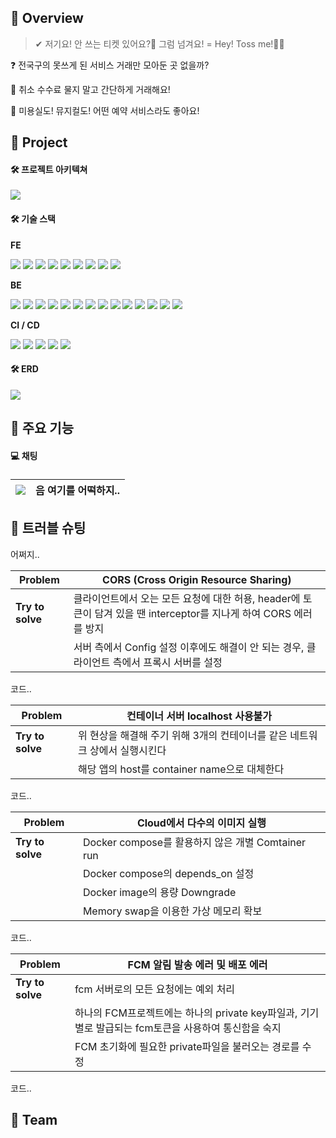## 🚀 Overview

> ✔ 저기요! 안 쓰는 티켓 있어요?👀 그럼 넘겨요! = Hey! Toss me!🙋‍♀️

❓ 전국구의 못쓰게 된 서비스 거래만 모아둔 곳 없을까?

🙏 취소 수수료 물지 말고 간단하게 거래해요!

💪 미용실도! 뮤지컬도! 어떤 예약 서비스라도 좋아요!


## 🚀 Project

#### 🛠️ 프로젝트 아키텍쳐
<img src="https://user-images.githubusercontent.com/111720709/230279082-89baffac-003d-46e7-bbf9-a00c17caac1e.png"/>

#### 🛠️ 기술 스택
**FE**


<img src="https://img.shields.io/badge/TypeScript-3178C6?style=for-the-badge&logo=TypeScript&logoColor=white"/> <img src="https://img.shields.io/badge/React-61DAFB?style=for-the-badge&logo=React&logoColor=white"/> <img src="https://img.shields.io/badge/Redux Toolkit-764ABC?style=for-the-badge&logo=Redux&logoColor=white"/> <img src="https://img.shields.io/badge/Redux Persist-764ABC?style=for-the-badge&logo=Redux&logoColor=white"/> <img src="https://img.shields.io/badge/React Router-CA4245?style=for-the-badge&logo=React Router&logoColor=white"/> <img src="https://img.shields.io/badge/Axios-5A29E4?style=for-the-badge&logo=Axios&logoColor=white"/> <img src="https://img.shields.io/badge/Stomp JS-EF5C55?style=for-the-badge&logoColor=white"/> <img src="https://img.shields.io/badge/SCSS-CC6699?style=for-the-badge&logo=Sass&logoColor=white"/> <img src="https://img.shields.io/badge/Tailwind CSS-06B6D4?style=for-the-badge&logo=Tailwind CSS&logoColor=white"/>


**BE**

<img src="https://img.shields.io/badge/JAVA-FBBA00?style=for-the-badge&logoColor=white"/> <img src="https://img.shields.io/badge/Spring Boot-6DB33F?style=for-the-badge&logo=springboot&logoColor=white"/> <img src="https://img.shields.io/badge/Gradle-02303A?style=for-the-badge&logo=gradle&logoColor=white"/> <img src="https://img.shields.io/badge/MYSQL-892CA0?style=for-the-badge&logo=mysql&logoColor=white"/> <img src="https://img.shields.io/badge/Junit-FFDF18?style=for-the-badge&logoColor=white"/> <img src="https://img.shields.io/badge/Postman-FF6C37?style=for-the-badge&logo=postman&logoColor=white"/> <img src="https://img.shields.io/badge/JPA-4479A1?style=for-the-badge&logoColor=white"/> <img src="https://img.shields.io/badge/JPA Sepcification-4479A1?style=for-the-badge&logoColor=white"/> <img src="https://img.shields.io/badge/JWT-000000?style=for-the-badge&logo=JSON%20web%20tokens&logoColor=white"/> <img src="https://img.shields.io/badge/docker-2496ED?style=for-the-badge&logo=docker&logoColor=white"/> <img src="https://img.shields.io/badge/Amazon S3-569A31?style=for-the-badge&logo=amazons3&logoColor=white"/> <img src="https://img.shields.io/badge/Firebase-FFCA28?style=for-the-badge&logo=firebase&logoColor=white"/> <img src="https://img.shields.io/badge/STOMP-3B5526?style=for-the-badge&logoColor=white"/> <img src="https://img.shields.io/badge/RabbitMQ-FF6600?style=for-the-badge&logo=rabbitmq&logoColor=white"/>


**CI / CD**

<img src="https://img.shields.io/badge/Netlify-00C7B7?style=for-the-badge&logo=netlify&logoColor=white"/> <img src="https://img.shields.io/badge/Github Actions-2088FF?style=for-the-badge&logo=githubactions&logoColor=white"/> <img src="https://img.shields.io/badge/Azure-0078D4?style=for-the-badge&logo=microsoftazure&logoColor=white"/> <img src="https://img.shields.io/badge/Figma-F24E1E?style=for-the-badge&logo=figma&logoColor=white"/> <img src="https://img.shields.io/badge/GitBook-3884FF?style=for-the-badge&logo=gitbook&logoColor=white"/>

#### 🛠️ ERD
<img src="https://user-images.githubusercontent.com/111720709/230284753-7361a25d-ea91-409e-9f16-ca1df75f7910.png"/>


## 🚀 주요 기능

#### 💻 채팅
###
|<img src="https://user-images.githubusercontent.com/111720709/230289866-7b7fba11-2deb-4632-b506-fb2f54190525.gif"/>| 음 여기를 어떡하지.. |
|---|---|


## 🚀 트러블 슈팅
어쩌지..

|**Problem**|CORS (Cross Origin Resource Sharing)|
|---|---|
|**Try to solve**|클라이언트에서 오는 모든 요청에 대한 허용, header에 토큰이 담겨 있을 땐 interceptor를 지나게 하여 CORS 에러를 방지|
||서버 측에서 Config 설정 이후에도 해결이 안 되는 경우, 클라이언트 측에서 프록시 서버를 설정|

코드..

|**Problem**|컨테이너 서버 localhost 사용불가|
|---|---|
|**Try to solve**|위 현상을 해결해 주기 위해 3개의 컨테이너를 같은 네트워크 상에서 실행시킨다|
||해당 앱의 host를 container name으로 대체한다|

코드..

|**Problem**|Cloud에서 다수의 이미지 실행|
|---|---|
|**Try to solve**|Docker compose를 활용하지 않은 개별 Comtainer run|
||Docker compose의 depends_on 설정|
||Docker image의 용량 Downgrade|
||Memory swap을 이용한 가상 메모리 확보|

코드..

|**Problem**|FCM 알림 발송 에러 및 배포 에러|
|---|---|
|**Try to solve**|fcm 서버로의 모든 요청에는 예외 처리|
||하나의 FCM프로젝트에는 하나의 private key파일과, 기기별로 발급되는 fcm토큰을 사용하여 통신함을 숙지|
||FCM 초기화에 필요한 private파일을 불러오는 경로를 수정|

코드..

## 🚀 Team
